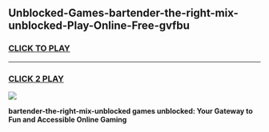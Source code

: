 
## Unblocked-Games-bartender-the-right-mix-unblocked-Play-Online-Free-gvfbu
<h3>
<a href="https://premium76.site?title=bartender-the-right-mix-unblocked&ref=26A">CLICK TO PLAY</a></h3>
<hr>

<h3>
<a href="https://premium76.site?title=bartender-the-right-mix-unblocked&ref=26A">CLICK 2 PLAY</a>
  
</h3>

<a href="https://premium76.site?title=bartender-the-right-mix-unblocked&ref=26A"><img src="https://clearcache.store/games.png"></a>


**bartender-the-right-mix-unblocked games unblocked: Your Gateway to Fun and Accessible Online Gaming**
